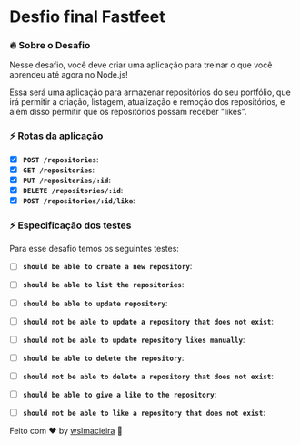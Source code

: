 # Desfio final Fastfeet

### :fire: Sobre o Desafio 
Nesse desafio, você deve criar uma aplicação para treinar o que você aprendeu até agora no Node.js!

Essa será uma aplicação para armazenar repositórios do seu portfólio, que irá permitir a criação, listagem, atualização e remoção dos repositórios, e além disso permitir que os repositórios possam receber "likes".


### ⚡️ Rotas da aplicação
- [x] **`POST /repositories`**:
- [x] **`GET /repositories`**:
- [x] **`PUT /repositories/:id`**:
- [x] **`DELETE /repositories/:id`**:
- [x] **`POST /repositories/:id/like`**:
### ⚡️ Especificação dos testes
Para esse desafio temos os seguintes testes:


- [ ] **`should be able to create a new repository`**:
- [ ] **`should be able to list the repositories`**:
- [ ] **`should be able to update repository`**:
- [ ] **`should not be able to update a repository that does not exist`**:
- [ ] **`should not be able to update repository likes manually`**:
- [ ] **`should be able to delete the repository`**:
- [ ] **`should not be able to delete a repository that does not exist`**:
- [ ] **`should be able to give a like to the repository`**:
- [ ] **`should not be able to like a repository that does not exist`**:



Feito com :heart:   by [wslmacieira](https://github.com/wslmacieira) :wave:
